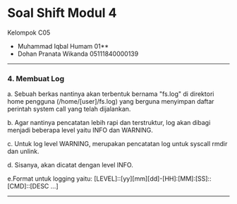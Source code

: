 # Soal Shift Modul 4
Kelompok C05

 - Muhammad Iqbal Humam 01** 
 - Dohan Pranata Wikanda 05111840000139

---
### 4. Membuat Log
a. Sebuah berkas nantinya akan terbentuk bernama "fs.log" di direktori home pengguna (/home/[user]/fs.log) yang berguna menyimpan daftar perintah system call yang telah dijalankan.

b. Agar nantinya pencatatan lebih rapi dan terstruktur, log akan dibagi menjadi beberapa level yaitu INFO dan WARNING.

c. Untuk log level WARNING, merupakan pencatatan log untuk syscall rmdir dan unlink.

d. Sisanya, akan dicatat dengan level INFO.

e.Format untuk logging yaitu: [LEVEL]::[yy][mm][dd]-[HH]:[MM]:[SS]::[CMD]::[DESC ...]

---
